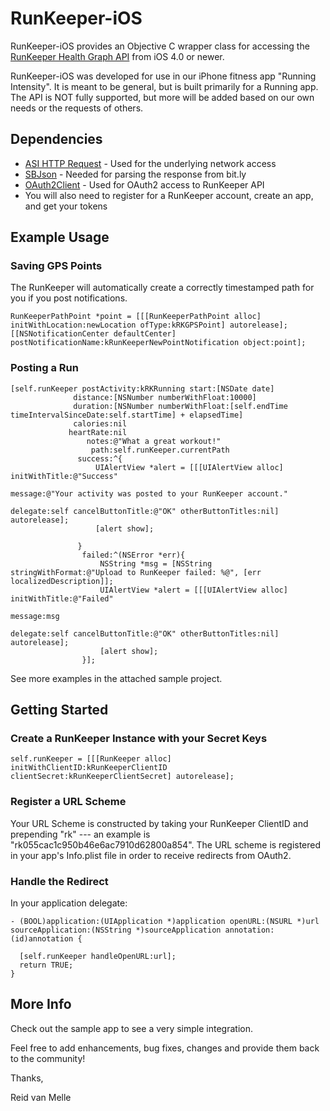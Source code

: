# RunKeeper-iOS

RunKeeper-iOS provides an Objective C wrapper class for accessing the [RunKeeper Health Graph API](http://developer.runkeeper.com/healthgraph) from iOS 4.0 or newer.

RunKeeper-iOS was developed for use in our iPhone fitness app "Running Intensity".  It is meant to be general, but is built primarily for a Running app.  The API is NOT fully supported, but more will be added based on our own needs or the requests of others.

## Dependencies

- [ASI HTTP Request](https://github.com/pokeb/asi-http-request) - Used for the underlying network access
- [SBJson](https://github.com/stig/json-framework.git) - Needed for parsing the response from bit.ly
- [OAuth2Client](https://github.com/nxtbgthng/OAuth2Client) - Used for OAuth2 access to RunKeeper API
- You will also need to register for a RunKeeper account, create an app, and get your tokens


## Example Usage

### Saving GPS Points

The RunKeeper will automatically create a correctly timestamped path for you if you post notifications.

  ```
  RunKeeperPathPoint *point = [[[RunKeeperPathPoint alloc] initWithLocation:newLocation ofType:kRKGPSPoint] autorelease];
  [[NSNotificationCenter defaultCenter] postNotificationName:kRunKeeperNewPointNotification object:point];
  ```
        
### Posting a Run
  ```
  [self.runKeeper postActivity:kRKRunning start:[NSDate date] 
                distance:[NSNumber numberWithFloat:10000]
                duration:[NSNumber numberWithFloat:[self.endTime timeIntervalSinceDate:self.startTime] + elapsedTime]
                calories:nil 
               heartRate:nil 
                   notes:@"What a great workout!" 
                    path:self.runKeeper.currentPath
                 success:^{
                     UIAlertView *alert = [[[UIAlertView alloc] initWithTitle:@"Success" 
                                                                      message:@"Your activity was posted to your RunKeeper account."
                                                                     delegate:self cancelButtonTitle:@"OK" otherButtonTitles:nil] autorelease];
                     [alert show];
                     
                 }
                  failed:^(NSError *err){
                      NSString *msg = [NSString stringWithFormat:@"Upload to RunKeeper failed: %@", [err localizedDescription]]; 
                      UIAlertView *alert = [[[UIAlertView alloc] initWithTitle:@"Failed" 
                                                                       message:msg
                                                                      delegate:self cancelButtonTitle:@"OK" otherButtonTitles:nil] autorelease];
                      [alert show];
                  }];
  ```

See more examples in the attached sample project.

## Getting Started

### Create a RunKeeper Instance with your Secret Keys

  ```
  self.runKeeper = [[[RunKeeper alloc] initWithClientID:kRunKeeperClientID clientSecret:kRunKeeperClientSecret] autorelease];
  ```
  
### Register a URL Scheme

Your URL Scheme is constructed by taking your RunKeeper ClientID and prepending "rk" --- an example is "rk055cac1c950b46e6ac7910d62800a854".  The URL scheme is registered in your app's Info.plist file in order to receive redirects from OAuth2.

### Handle the Redirect

In your application delegate:

  ```
  - (BOOL)application:(UIApplication *)application openURL:(NSURL *)url sourceApplication:(NSString *)sourceApplication annotation:(id)annotation {
    
    [self.runKeeper handleOpenURL:url];
    return TRUE;
  }
  ```
  
## More Info

Check out the sample app to see a very simple integration.

Feel free to add enhancements, bug fixes, changes and provide them back to the community!

Thanks,

Reid van Melle

